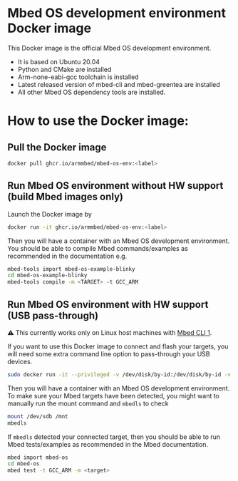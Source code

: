 # Mbed OS development environment Docker image

This Docker image is the official Mbed OS development environment.

* It is based on Ubuntu 20.04
* Python and CMake are installed
* Arm-none-eabi-gcc toolchain is installed
* Latest released version of mbed-cli and mbed-greentea are installed
* All other Mbed OS dependency tools are installed.

# How to use the Docker image:

## Pull the Docker image
```bash
docker pull ghcr.io/armmbed/mbed-os-env:<label>
```

## Run Mbed OS environment without HW support (build Mbed images only)
Launch the Docker image by
```bash
docker run -it ghcr.io/armmbed/mbed-os-env:<label>
```
Then you will have a container with an Mbed OS development environment.
You should be able to compile Mbed commands/examples as recommended in the documentation
e.g.
```bash
mbed-tools import mbed-os-example-blinky
cd mbed-os-example-blinky
mbed-tools compile -m <TARGET> -t GCC_ARM
```

## Run Mbed OS environment with HW support (USB pass-through)
:warning: This currently works only on Linux host machines with [Mbed CLI 1](https://os.mbed.com/docs/mbed-os/v6.13/build-tools/mbed-cli-1.html).

If you want to use this Docker image to connect and flash your targets, you will need some extra command line option to pass-through your USB devices.
```bash
sudo docker run -it --privileged -v /dev/disk/by-id:/dev/disk/by-id -v /dev/serial/by-id:/dev/serial/by-id ghcr.io/armmbed/mbed-os-env:<label>
```
Then you will have a container with an Mbed OS development environment.
To make sure your Mbed targets have been detected, you might want to manually run the mount command and `mbedls` to check
```bash
mount /dev/sdb /mnt
mbedls
```
If `mbedls` detected  your connected target, then you should be able to run Mbed tests/examples as recommended in the Mbed documentation.
``` bash
mbed import mbed-os
cd mbed-os
mbed test -t GCC_ARM -m <target> 
```
